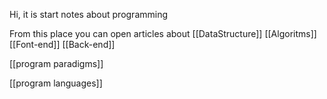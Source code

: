 Hi, it is start notes about programming


From this place you can open articles about [[DataStructure]] [[Algoritms]][[Font-end]] [[Back-end]]

[[program paradigms]]


[[program languages]]